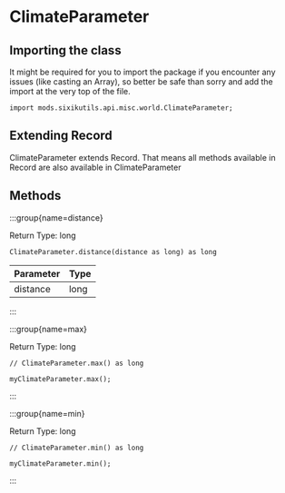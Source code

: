 # ClimateParameter

## Importing the class

It might be required for you to import the package if you encounter any issues (like casting an Array), so better be safe than sorry and add the import at the very top of the file.
```zenscript
import mods.sixikutils.api.misc.world.ClimateParameter;
```


## Extending Record

ClimateParameter extends Record. That means all methods available in Record are also available in ClimateParameter

## Methods

:::group{name=distance}

Return Type: long

```zenscript
ClimateParameter.distance(distance as long) as long
```

| Parameter | Type |
|-----------|------|
| distance  | long |


:::

:::group{name=max}

Return Type: long

```zenscript
// ClimateParameter.max() as long

myClimateParameter.max();
```

:::

:::group{name=min}

Return Type: long

```zenscript
// ClimateParameter.min() as long

myClimateParameter.min();
```

:::



